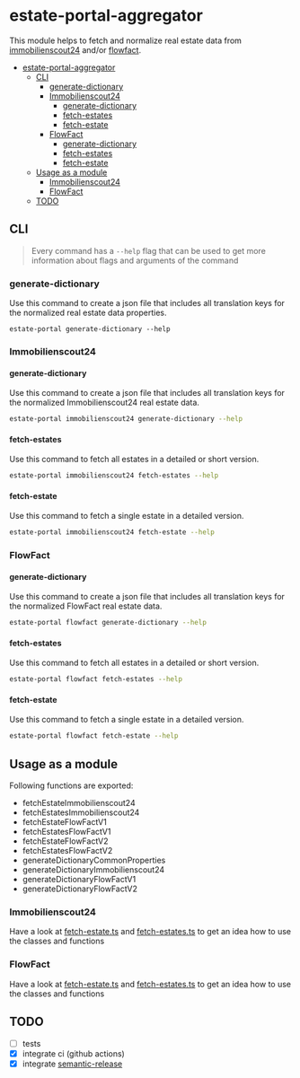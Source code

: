 # estate-portal-aggregator

This module helps to fetch and normalize real estate data from [immobilienscout24](https://www.immobilienscout24.de/) and/or [flowfact](https://www.flowfact.de/).

- [estate-portal-aggregator](#estate-portal-aggregator)
  - [CLI](#cli)
    - [generate-dictionary](#generate-dictionary)
    - [Immobilienscout24](#immobilienscout24)
      - [generate-dictionary](#generate-dictionary-1)
      - [fetch-estates](#fetch-estates)
      - [fetch-estate](#fetch-estate)
    - [FlowFact](#flowfact)
      - [generate-dictionary](#generate-dictionary-2)
      - [fetch-estates](#fetch-estates-1)
      - [fetch-estate](#fetch-estate-1)
  - [Usage as a module](#usage-as-a-module)
    - [Immobilienscout24](#immobilienscout24-1)
    - [FlowFact](#flowfact-1)
  - [TODO](#todo)

## CLI

> Every command has a `--help` flag that can be used to get more information about flags and arguments of the command

### generate-dictionary

Use this command to create a json file that includes all translation keys for the normalized real estate data properties.

`estate-portal generate-dictionary --help`

### Immobilienscout24

#### generate-dictionary

Use this command to create a json file that includes all translation keys for the normalized Immobilienscout24 real estate data.

```bash
estate-portal immobilienscout24 generate-dictionary --help
```

#### fetch-estates

Use this command to fetch all estates in a detailed or short version.

```bash
estate-portal immobilienscout24 fetch-estates --help
```

#### fetch-estate

Use this command to fetch a single estate in a detailed version.

```bash
estate-portal immobilienscout24 fetch-estate --help
```

### FlowFact

#### generate-dictionary

Use this command to create a json file that includes all translation keys for the normalized FlowFact real estate data.

```bash
estate-portal flowfact generate-dictionary --help
```

#### fetch-estates

Use this command to fetch all estates in a detailed or short version.

```bash
estate-portal flowfact fetch-estates --help
```

#### fetch-estate

Use this command to fetch a single estate in a detailed version.

```bash
estate-portal flowfact fetch-estate --help
```

## Usage as a module

Following functions are exported:

- fetchEstateImmobilienscout24
- fetchEstatesImmobilienscout24
- fetchEstateFlowFactV1
- fetchEstatesFlowFactV1
- fetchEstateFlowFactV2
- fetchEstatesFlowFactV2
- generateDictionaryCommonProperties
- generateDictionaryImmobilienscout24
- generateDictionaryFlowFactV1
- generateDictionaryFlowFactV2

### Immobilienscout24

Have a look at [fetch-estate.ts](src/commands/immobilienscout24_commands/fetch-estate.ts) and [fetch-estates.ts](src/commands/immobilienscout24_commands/fetch-estates.ts) to get an idea how to use the classes and functions

### FlowFact

Have a look at [fetch-estate.ts](src/commands/flowfact_commands/fetch-estate.ts) and [fetch-estates.ts](src/commands/flowfact_commands/fetch-estates.ts) to get an idea how to use the classes and functions

## TODO

- [ ] tests
- [x] integrate ci (github actions)
- [x] integrate [semantic-release](https://www.npmjs.com/package/semantic-release)